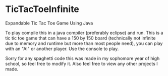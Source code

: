 # TicTacToeInfinite
Expandable Tic Tac Toe Game Using Java

To play compile this in a java compiler (preferably eclipse) and run. This is a tic tic toe game that can have a 150 by 150 board (technically not infinite due to memory and runtime but more than most people need), you can play with an "AI" or another player. Use the console to play.
 
Sorry for any spaghetti code this was made in my sophomore year of high school, so feel free to modify it. Also feel free to view any other projects I made.
